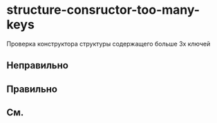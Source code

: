 # structure-consructor-too-many-keys

Проверка конструктора структуры содержащего больше 3х ключей


## Неправильно

## Правильно

## См.

